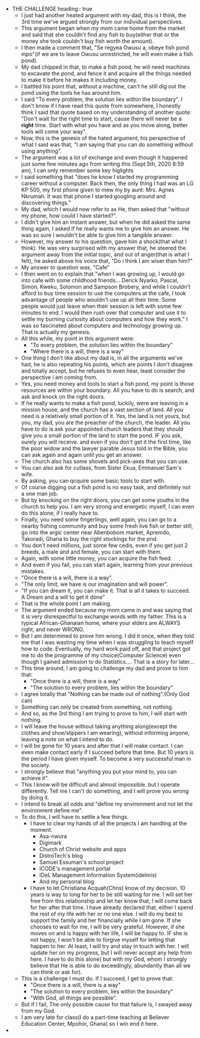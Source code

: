 - THE CHALLENGE
  heading:: true
	- I just had another heated argument with my dad, this is I think, the 3rd time we've argued strongly from our individual perspectives.
	- This argument began when my mom came home from the market and said that she couldn't find any fish to buy(either that or the money she took couldn't buy fish worth the amount).
	- I then made a comment that, "Se regyea Owusu a, obeye fish pond mpo"(if we are to leave  Owusu unrestricted, he will even make a fish pond).
	- My dad chipped in that, to make a fish pond, he will need machines to excavate the pond, and fence it and acquire all the things needed to make it before he makes it including money.
	- I battled his point that, without a machine, can't he still dig out the pond using the tools he has around him.
	- I said "To every problem, the solution lies within the boundary". I don't know if I have read this quote from somewhere, I honestly think I said that quote based on my understanding of another quote: "Don't wait for the right time to start, cause there will never be a **right** time. Start with what you have and as you move along, better tools will come your way".
	- Now, this is the genesis of the hated argument, his perspective of what I said was that, "I am saying that you can do something without using anything".
	- The argument was a lot of exchange and even though it happened just some few minutes ago from writing this (Sept 5th, 2020 8:59 am), I can only remember some key higlights
	- I said something that "does he know I started my programming career without a computer. Back then, the only thing I had was an LG KP 500, my first phone given to mew my by aunt: Mrs. Agnes Nkrumah. It was that phone I started googling around and discovering things."
	- My dad, which I would now refer to as He, then asked that "without my phone, how could I have started?".
	- I didn't give him an instant answer, but when he did asked the same thing again, I asked if he really wants me to give him an answer. He was so sure I wouldn't be able to give him a tangible answer.
	- However, my answer to his question, gave him a shock(that what I think). He was very surprised with my answer that, he steered the argument away from the initial topic, and out of anger(that is what I felt), he asked above his voice that, "Do i think I am wiser than him?"
	- My answer to question was, "Cafe"
	- I then went on to explain that "when I was growing up, I would go into cafe with some childhood friends... Derick Nyarko, Pascal, Simon, Kweku, Solomon and Sampson Brobery, and while I couldn't afford to buy time session to use the computers at the cafe, I took advantage of people who wouldn't use up all their time. Some people would just leave when their session is left with some few minutes to end. I would then rush over that computer and use it to settle my burning curiosity about computers and how they work." I was so fascinated about computers and technology growing up. That is actually my genesis.
	- All this while, my point in this argument were:
		- "To every problem, the solution lies within the boundary"
		- "Where there is a will, there is a way"
	- One thing I don't like about my dad is, in all the arguments we've had, he is also repeating his points, which are points I don't disagree and totally accept, but he refuses to even hear, least consider the perspective i am coming from.
	- Yes, you need money and tools to start a fish pond, my point is those resources are within your boundary. All you have to do is search, and ask and knock on the right doors.
	- If he really wants to make a fish pond, luckily, were are leaving in a mission house, and the church has a vast section of land. All you need is  a relatively small portion of it. Yes, the land is not yours, but you, my dad, you are the preacher of the church, the leader. All you have to do is ask your appointed church leaders that they should give you a small portion of the land to start the pond. IF you ask, surely you will receive. and even if you don't get it the first time, like the poor widow and the lawyer parable Jesus told in the Bible, you can ask again and again until you get an answer.
	- The church also has some shovels and pick-axes that you can use.
	- You can also ask for cutlass, from Sister Ekua, Emmanuel Sam's wife.
	- By asking, you can qcquire some basic tools to start with.
	- Of course digging out a fish pond is no easy task, and definitely not a one man job.
	- But by knocking on the right doors, you can get some youths in the church to help you. I am very strong and energetic myself, I can even do this alone, if I really have to.
	- Finally, you need some fingerlings, well again, you can go to a nearby fishing community and buy some fresh live fish or better still, go into the argic center near Abenbobom market, Apremdo, Takoradi, Ghana to buy the right stockings for the pnd.
	- You don't need millions, just some few cedis, even if you get just 2 breeds, a male and and female, you can start with them.
	- Again, with some little money, you can acquire the fish feed.
	- And even if you fail, you can start again, learning from your previous mistakes.
	- "Once there is a will, there is a way".
	- "The only limit, we have is our imagination and will power".
	- "If you can dream it, you can make it. That is all it takes to succeed. A Dream and a will to get it done"
	- That is the whole point I am making.
	- The argument ended because my mom came in and was saying that it is very disrespectful to exchange words with my father. This is a typical African-Ghanaian home, where your elders are ALWAYS right, and never WRONG.
	- But I am determined to prove him wrong. I did it once, when they told me that I was wasting my time when I was struggling to teach myself how to code. Eventually, my hard work paid off, and that project got me to do the programme of my choice(Computer Science) even though I gained admission to do Statistics.... That is a story for later...
	- This time around, I am going to challenge my dad and prove to him that:
		- "Once there is a will, there is a way"
		- "The solution to every problem, lies within the boundary"
	- I agree totally that "Nothing can be made out of nothing".(Only God can)
	- Something can only be created from something, not nothing.
	- And so, as the 3rd thing I am trying to prove to him, I will start with nothing.
	- I will leave the house without taking anything along(except the clothes and shoe/slippers I am wearing), without informing anyone, leaving a note on what I intend to do.
	- I will be gone for 10 years and after that I will make contact. I can even make contact early if I succeed before that time. But 10 years is the period I have given myself. To become a very successful man in the society.
	- I strongly believe that "anything you put your mind to, you can achieve it".
	- This I know will be difficult and almost impossible. but I operate differently. Tell me I can't do something, and I will prove you wrong by doing it.
	- I intend to break all odds and "define my environment and not let the environment define me".
	- To do this, I will have to settle a few things.
		- I have to clear my hands of all the projects I am handling at the moment.
			- Asa-nwura
			- Digimark
			- Church of Christ website and apps
			- DistroTech's blog
			- Samuel Essuman's school project
			- ICODE's management portal
			- IDeL Management Information System(idelmis)
			- And my personal blog
		- I have to let Christiana Acquah(Chris) know of my decision. 10 years is way to long for her to be still waiting for me. I will set her free from this relationship and let her know that, I will come back for her after that time. I have already declared that, either I spend the rest of my life with her or no one else. I will do my best to support the family and her financially while I am gone. If she chooses to wait for me, I will be very grateful. However, if she moves on and is happy with her life, I will be happy to. IF she is not happy, I won't be able to forgive myself for letting that happen to her. At least, I will try and stay in touch with her. I will update her on my progress, but I will never accept any help from here. I have to do this alone( but with my God, whom I strongly believe that He is able to do exceedingly, abundantly than all we can think or ask for).
	- This is a challenge I must do. If I succeed, I get to prove that:
		- "Once there is a will, there is a way"
		- "The solution to every problem, lies within the boundary"
		- "With God, all things are possible".
	- But if I fail, The only possible cause for that failure is, I swayed away from my God.
	- I am very late for  class(I do a part-time teaching at Believer Education Center, Mpohor, Ghana) so I win end it here.
-